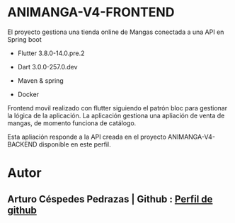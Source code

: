 # ANIMANGA-V4-FRONTEND
El proyecto gestiona una tienda online de Mangas conectada a una API en Spring boot

- Flutter 3.8.0-14.0.pre.2

- Dart 3.0.0-257.0.dev

- Maven & spring

- Docker

Frontend movil realizado con flutter siguiendo el patrón bloc para gestionar la lógica de la aplicación. La aplicación gestiona una apliación de venta de mangas, de momento funciona de catálogo.

Esta apliación responde a la API creada en el proyecto ANIMANGA-V4-BACKEND disponible en este perfil.
# Autor
  ## Arturo Céspedes Pedrazas  | Github : [Perfil de github](https://github.com/ArturoCes)
